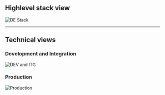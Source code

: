 
## Highlevel stack view 

![DE Stack](https://github.dxc.com/ArchitectureOffice/DigitalExplorer/blob/master/images/DE%20Stack.PNG)

---

## Technical views

### Development and Integration
![DEV and ITG](https://github.dxc.com/ArchitectureOffice/DigitalExplorer/blob/master/images/Digital%20Explorer%20DEV.ITG.png)

### Production
![Production](https://github.dxc.com/ArchitectureOffice/DigitalExplorer/blob/master/images/Digital%20Explorer%20PRD.png)



